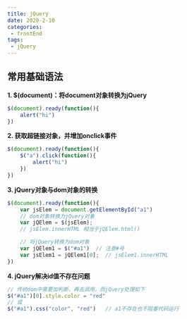 ```yaml
---  
title: jQuery  
date: 2020-2-10  
categories:  
 - frontEnd  
tags:  
 - jQuery  
---  
```


## 常用基础语法
**1. $(document)：将document对象转换为jQuery**
```js
$(document).ready(function(){
    alert("hi")
})
```

**2. 获取超链接对象，并增加onclick事件**
```js
$(document).ready(function(){
    $("a").click(function(){
        alert("hi")
    })
})
```

**3. jQuery对象与dom对象的转换**
```js
$(document).ready(function(){
    var jsElem = document.getElementById("a1")
    // dom对象转换为jQuery对象
    var jQElem = $(jsElem);
    // jsElem.innerHTML 相当于jQElem.html()

    // 将jQuery转换为dom对象
    var jQElem1 = $("#a1")  // 注意#号
    var jsElem1 = jQElem1[0];  // jsElem1.innerHTML
})
```

**4. jQuery解决id值不存在问题**
```js
// 传统dom中需要加判断，再去调用，而jQuery处理如下
$("#a1")[0].style.color = "red"  
// 或
$("#a1").css("color", "red")   // a1不存在也不阻塞代码运行

```